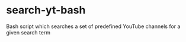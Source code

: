 # search-yt-bash
Bash script which searches a set of predefined YouTube channels for a given search term 
